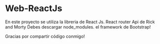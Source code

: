 # Web-ReactJs

En este proyecto se utiliza la libreria de React Js.
React router
Api de Rick and Morty
Debes descargar node_modules. el framework de Bootstrap!


Gracias por compartir código conmigo!

